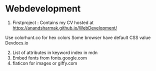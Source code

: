 # Webdevelopment

1. Firstproject : Contains my CV hosted at https://anandsharmak.github.io/WebDevelopment/

Use colorhunt.co for hex colors
Some browser have default CSS value
Devdocs.io

2. List of attributes in keyword index in mdn
3. Embed fonts from fonts.google.com
4. flaticon for images or giffy.com
